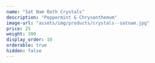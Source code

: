 ```yaml
---
name: "Sat Nam Bath Crystals"
description: "Peppermint & Chrysanthemum"
image-url: "assets/img/products/crystals--satnam.jpg"
price: 25
weight: 300
display_order: 10
orderable: true
hidden: false
---
```

